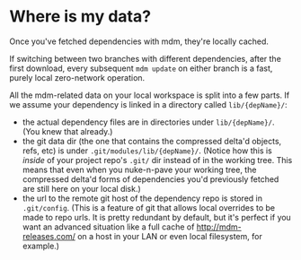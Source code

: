 Where is my data?
=================

Once you've fetched dependencies with mdm, they're locally cached.

If switching between two branches with different dependencies, after the first download, every subsequent `mdm update` on either branch is a fast, purely local zero-network operation.

All the mdm-related data on your local workspace is split into a few parts.
If we assume your dependency is linked in a directory called `lib/{depName}/`:
  - the actual dependency files are in directories under `lib/{depName}/`.  (You knew that already.)
  - the git data dir (the one that contains the compressed delta'd objects, refs, etc) is under `.git/modules/lib/{depName}/`.
    (Notice how this is *inside* of your project repo's `.git/` dir instead of in the working tree.  This means that even when you nuke-n-pave your working tree, the compressed delta'd forms of dependencies you'd previously fetched are still here on your local disk.)
  - the url to the remote git host of the dependency repo is stored in `.git/config`.
    (This is a feature of git that allows local overrides to be made to repo urls.  It is pretty redundant by default, but it's perfect if you want an advanced situation like a full cache of http://mdm-releases.com/ on a host in your LAN or even local filesystem, for example.)


